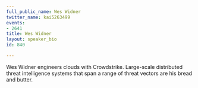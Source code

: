 ```yaml
---
full_public_name: Wes Widner
twitter_name: kai5263499
events:
- 2641
title: Wes Widner
layout: speaker_bio
id: 840

---
```

Wes Widner engineers clouds with Crowdstrike. Large-scale distributed threat intelligence systems that span a range of threat vectors are his bread and butter.